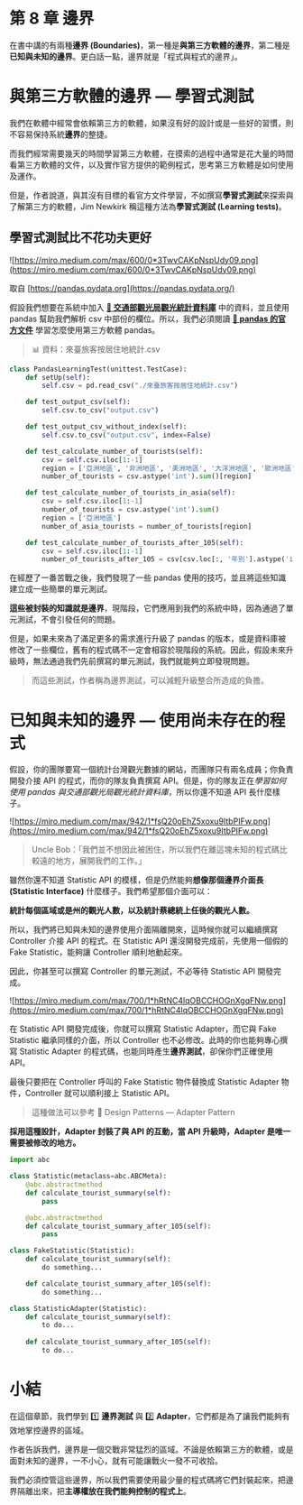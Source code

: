 # 第 8 章 邊界

在書中講的有兩種**邊界 (Boundaries)**，第一種是**與第三方軟體的邊界**，第二種是**已知與未知的邊界**。更白話一點，邊界就是「程式與程式的邊界」。

# **與第三方軟體的邊界 — 學習式測試**

我們在軟體中經常會依賴第三方的軟體，如果沒有好的設計或是一些好的習慣，則不容易保持系統**邊界**的整捷。

而我們經常需要幾天的時間學習第三方軟體，在摸索的過程中通常是花大量的時間看第三方軟體的文件，以及實作官方提供的範例程式，思考第三方軟體是如何使用及運作。

但是，作者說道，與其沒有目標的看官方文件學習，不如撰寫**學習式測試**來探索與了解第三方的軟體，Jim Newkirk 稱這種方法為**學習式測試 (Learning tests)**。

## **學習式測試比不花功夫更好**

![https://miro.medium.com/max/600/0*3TwvCAKpNspUdy09.png](https://miro.medium.com/max/600/0*3TwvCAKpNspUdy09.png)

取自 [https://pandas.pydata.org](https://pandas.pydata.org/)

假設我們想要在系統中加入 **[🔗 交通部觀光局觀光統計資料庫](https://stat.taiwan.net.tw/)** 中的資料，並且使用 pandas 幫助我們解析 csv 中部份的欄位。所以，我們必須閱讀 **[📖 pandas 的官方文件](http://pandas.pydata.org/pandas-docs/stable/)** 學習怎麼使用第三方軟體 pandas。

> 📊 資料：來臺旅客按居住地統計.csv
> 

```python
class PandasLearningTest(unittest.TestCase):
    def setUp(self):
        self.csv = pd.read_csv("./來臺旅客按居住地統計.csv")

    def test_output_csv(self):
        self.csv.to_csv("output.csv")

    def test_output_csv_without_index(self):
        self.csv.to_csv("output.csv", index=False)

    def test_calculate_number_of_tourists(self):
        csv = self.csv.iloc[1:-1]
        region = ['亞洲地區', '非洲地區', '美洲地區', '大洋洲地區', '歐洲地區', '其他未列明']
        number_of_tourists = csv.astype('int').sum()[region]

    def test_calculate_number_of_tourists_in_asia(self):
        csv = self.csv.iloc[1:-1]
        number_of_tourists = csv.astype('int').sum()
        region = ['亞洲地區']
        number_of_asia_tourists = number_of_tourists[region]

    def test_calculate_number_of_tourists_after_105(self):
        csv = self.csv.iloc[1:-1]
        number_of_tourists_after_105 = csv[csv.loc[:, '年別'].astype('int') > 105]
```

在經歷了一番苦戰之後，我們發現了一些 pandas 使用的技巧，並且將這些知識建立成一些簡單的單元測試。

**這些被封裝的知識就是邊界**，現階段，它們應用到我們的系統中時，因為通過了單元測試，不會引發任何的問題。

但是，如果未來為了滿足更多的需求進行升級了 pandas 的版本，或是資料庫被修改了一些欄位，舊有的程式碼不一定會相容於現階段的系統。因此，假設未來升級時，無法通過我們先前撰寫的單元測試，我們就能夠立即發現問題。

> 而這些測試，作者稱為邊界測試，可以減輕升級整合所造成的負擔。
> 

# **已知與未知的邊界 — 使用尚未存在的程式**

假設，你的團隊要寫一個統計台灣觀光數據的網站，而團隊只有兩名成員；你負責開發介接 API 的程式，而你的隊友負責撰寫 API。但是，你的隊友正在*學習如何使用 pandas 與交通部觀光局觀光統計資料庫*，所以你還不知道 API 長什麼樣子。

![https://miro.medium.com/max/942/1*fsQ20oEhZ5xoxu9ItbPIFw.png](https://miro.medium.com/max/942/1*fsQ20oEhZ5xoxu9ItbPIFw.png)

> Uncle Bob：「我們並不想因此被困住，所以我們在離這塊未知的程式碼比較遠的地方，展開我們的工作。」
> 

雖然你還不知道 Statistic API 的模樣，但是仍然能夠**想像那個邊界介面長 (Statistic Interface)** 什麼樣子。我們希望那個介面可以：

**統計每個區域或是州的觀光人數，以及統計蔡總統上任後的觀光人數。**

所以，我們將已知與未知的邊界使用介面隔離開來，這時候你就可以繼續撰寫 Controller 介接 API 的程式。在 Statistic API 還沒開發完成前，先使用一個假的 Fake Statistic，能夠讓 Controller 順利地動起來。

因此，你甚至可以撰寫 Controller 的單元測試，不必等待 Statistic API 開發完成。

![https://miro.medium.com/max/700/1*hRtNC4lqOBCCHOGnXgqFNw.png](https://miro.medium.com/max/700/1*hRtNC4lqOBCCHOGnXgqFNw.png)

在 Statistic API 開發完成後，你就可以撰寫 Statistic Adapter，而它與 Fake Statistic 繼承同樣的介面，所以 Controller 也不必修改。此時的你也能夠專心撰寫 Statistic Adapter 的程式碼，也能同時產生**邊界測試**，卻保你們正確使用 API。

最後只要把在 Controller 呼叫的 Fake Statistic 物件替換成 Statistic Adapter 物件，Controller 就可以順利接上 Statistic API。

> 這種做法可以參考 🔗 Design Patterns — Adapter Pattern
> 

**採用這種設計，Adapter 封裝了與 API 的互動，當 API 升級時，Adapter 是唯一需要被修改的地方。**

```python
import abc

class Statistic(metaclass=abc.ABCMeta):
    @abc.abstractmethod
    def calculate_tourist_summary(self):
        pass

    @abc.abstractmethod
    def calculate_tourist_summary_after_105(self):
        pass

class FakeStatistic(Statistic):
    def calculate_tourist_summary(self):
        do something...

    def calculate_tourist_summary_after_105(self):
        do something...

class StatisticAdapter(Statistic):
    def calculate_tourist_summary(self):
        to do...
    
    def calculate_tourist_summary_after_105(self):
        to do...
```

# **小結**

在這個章節，我們學到 1️⃣ **邊界測試** 與 2️⃣ **Adapter**，它們都是為了讓我們能夠有效地掌控邊界的區域。

作者告訴我們，邊界是一個交戰非常猛烈的區域。不論是依賴第三方的軟體，或是面對未知的邊界，一不小心，就有可能讓戰火一發不可收拾。

我們必須控管這些邊界，所以我們需要使用最少量的程式碼將它們封裝起來，把邊界隔離出來，把**主導權放在我們能夠控制的程式上**。